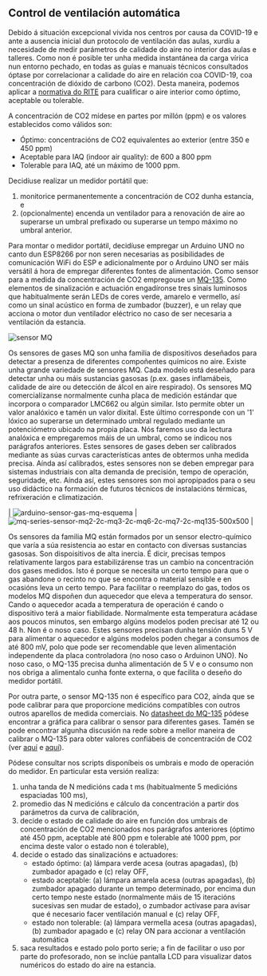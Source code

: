 ## Control de ventilación automática

Debido á situación excepcional vivida nos centros por causa da COVID-19 e ante a ausencia inicial dun protocolo de ventilación das aulas, xurdíu a necesidade de medir parámetros de calidade do aire no interior das aulas e talleres. Como non é posible ter unha medida instantánea da carga vírica nun entorno pechado, en todas as guías e manuais técnicos consultados óptase por correlacionar a calidade do aire en relación coa COVID-19, coa concentración de dióxido de carbono (CO2). Desta maneira, podemos aplicar a [normativa do RITE](https://www.idae.es/uploads/documentos/documentos_17_Guia_tecnica_instalaciones_de_climatizacion_con_equipos_autonomos_5bd3407b.pdf) para cualificar o aire interior como óptimo, aceptable ou tolerable.

A concentración de CO2 mídese en partes por millón (ppm) e os valores establecidos como válidos son:
* Óptimo: concentracións de CO2 equivalentes ao exterior (entre 350 e 450 ppm)
* Aceptable para IAQ (indoor air quality): de 600 a 800 ppm
* Tolerable para IAQ, até un máximo de 1000 ppm.

Decidíuse realizar un medidor portátil que:
1. monitorice permanentemente a concentración de CO2 dunha estancia, e
2. (opcionalmente) encenda un ventilador para a renovación de aire ao superarse un umbral prefixado ou superarse un tempo máximo no umbral anterior.

Para montar o medidor portátil, decidíuse empregar un Arduino UNO no canto dun ESP8266 por non seren necesarias as posibilidades de comunicación WiFi do ESP e adicionalmente por o Arduino UNO ser máis versátil á hora de empregar diferentes fontes de alimentación. Como sensor para a medida da concentración de CO2 empregouse un [MQ-135](https://components101.com/sensors/mq135-gas-sensor-for-air-quality). Como elementos de sinalización e actuación engadíronse tres sinais luminosos que habitualmente serán LEDs de cores verde, amarelo e vermello, así como un sinal acústico en forma de zumbador (buzzer), e un relay que acciona o motor dun ventilador eléctrico no caso de ser necesaria a ventilación da estancia.

![sensor MQ](https://user-images.githubusercontent.com/26594148/126041057-f07063b8-04b9-4581-bdbe-f8fc7d0271ab.jpg)

Os sensores de gases MQ son unha familia de dispositivos deseñados para detectar a presenza de diferentes compoñentes químicos no aire. Existe unha grande variedade de sensores MQ. Cada modelo está deseñado para detectar unha ou máis sustancias gasosas (p.ex. gases inflamábeis, calidade de aire ou detección de álcol en aire respirado). Os sensores MQ comercialízanse normalmente cunha placa de medición estándar que incorpora o comparador LMC662 ou algún similar. Isto permite obter un valor analóxico e tamén un valor dixital. Este último corresponde con un '1' lóxico ao superarse un determinado umbral regulado mediante un potenciómetro ubicado na propia placa. Nós faremos uso da lectura analóxica e empregaremos máis de un umbral, como se indicou nos parágrafos anteriores. Estes sensores de gases deben ser calibrados mediante as súas curvas características antes de obtermos unha medida precisa. Aínda así calibrados, estes sensores non se deben empregar para sistemas industriais con alta demanda de precisión, tempo de operación, seguridade, etc. Aínda así, estes sensores son moi apropipados para o seu uso didáctico na formación de futuros técnicos de instalacións térmicas, refrixeración e climatización.

| ![arduino-sensor-gas-mq-esquema](https://user-images.githubusercontent.com/26594148/126040998-e4de4dc1-acae-4d07-a084-e5f488e654d4.png) | ![mq-series-sensor-mq2-2c-mq3-2c-mq6-2c-mq7-2c-mq135-500x500](https://user-images.githubusercontent.com/26594148/126041147-df1d7258-f0b2-4592-9299-2c260ceaaf33.jpg) |

Os sensores da familia MQ están formados por un sensor electro-químico que varía a súa resistencia ao estar en contacto con diversas sustancias gasosas. Son dispoisitivos de alta inercia. É dicir, precisas tempos relativamente largos para estabilizárense tras un cambio na concentración dos gases medidos. Isto é porque se necesita un certo tempo para que o gas abandone o recinto no que se encontra o material sensible e en ocasións leva un certo tempo. Para facilitar o reemplazo do gas, todos os modelos MQ dispoñen dun aquecedor que eleva a temperatura do sensor. Cando o aquecedor acada a temperatura de operación é cando o dispositivo terá a maior fiabilidade. Normalmente esta temperatura acádase aos poucos minutos, sen embargo algúns modelos poden precisar até 12 ou 48 h. Non é o noso caso. Estes sensores precisan dunha tensión duns 5 V para alimentar o aquecedor e algúns modelos poden chegar a consumos de até 800 mV, polo que pode ser recomendable que leven alimentación independente da placa controladora (no noso caso o Arduinon UNO). No noso caso, o MQ-135 precisa dunha alimentación de 5 V e o consumo non nos obriga a alimentalo cunha fonte externa, o que facilita o deseño do medidor portátil.

Por outra parte, o sensor MQ-135 non é específico para CO2, aínda que se pode calibrar para que proporcione medicións compatibles con outros outros aparellos de medida comerciais. No [datasheet do MQ-135](https://components101.com/sensors/mq135-gas-sensor-for-air-quality) pódese encontrar a gráfica para calibrar o sensor para diferentes gases. Tamén se pode encontrar algunha discusión na rede sobre a mellor  maneira de calibrar o MQ-135 para obter valores confiábeis de concentración de CO2 (ver [aquí](https://davidegironi.blogspot.com/2014/01/cheap-co2-meter-using-mq135-sensor-with.html) e [aquí](https://angeloloza.blogspot.com/2016/06/android-arduino-air-quality-monitor.html)).

Pódese consultar nos scripts disponíbeis os umbrais e modo de operación do medidor. En particular esta versión realiza:
1.  unha tanda de N medicións cada t ms (habitualmente 5 medicións espaciadas 100 ms),
2.  promedio das N medicións e cálculo da concentración a partir dos parámetros da curva de calibración,
3.  decide o estado de calidade do aire en función dos umbrais de concentración de CO2 mencionados nos parágrafos anteriores (óptimo até 450 ppm, aceptable até 800 ppm e tolerable até 1000 ppm, por encima deste valor o estado non é tolerable),
4.  decide o estado das sinalizacións e actuadores:
    * estado óptimo: (a) lámpara verde acesa (outras apagadas), (b) zumbador apagado e (c) relay OFF,
    * estado aceptable: (a) lámpara amarela acesa (outras apagadas), (b) zumbador apagado durante un tempo determinado, por encima dun certo tempo neste estado (normalmente máis de 15 iteracións sucesivas sen mudar de estado), o zumbador actívase para avisar que é necesario facer ventilación manual e (c) relay OFF,
    * estado non tolerable: (a) lámpara vermella acesa (outras apagadas), (b) zumbador apagado e (c) relay ON para accionar a ventilación automática
5.  saca resultados e estado polo porto serie; a fin de facilitar o uso por parte do profesorado, non se inclúe pantalla LCD para visualizar datos numéricos do estado do aire na estancia.





